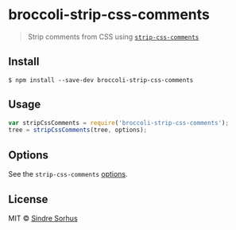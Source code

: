 # broccoli-strip-css-comments

> Strip comments from CSS using [`strip-css-comments`](https://github.com/sindresorhus/strip-css-comments)


## Install

```
$ npm install --save-dev broccoli-strip-css-comments
```


## Usage

```js
var stripCssComments = require('broccoli-strip-css-comments');
tree = stripCssComments(tree, options);
```


## Options

See the `strip-css-comments` [options](https://github.com/sindresorhus/strip-css-comments#options).


## License

MIT © [Sindre Sorhus](http://sindresorhus.com)
